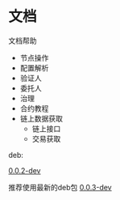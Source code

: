 # 文档

文档帮助

- 节点操作
- 配置解析
- 验证人
- 委托人
- 治理
- 合约教程
- 链上数据获取
   * 链上接口
   * 交易获取 

deb: 

[0.0.2-dev](https://github.com/HermitMatrixNetwork/HermitMatrixNetwork/releases/download/v0.0.2/hermitmatrixnetwork_0.0.2-dev_amd64.deb)

推荐使用最新的deb包
[0.0.3-dev](https://github.com/HermitMatrixNetwork/HermitMatrixNetwork/releases/download/v0.0.3/hermitmatrixnetwork_0.0.3-dev_amd64.deb)